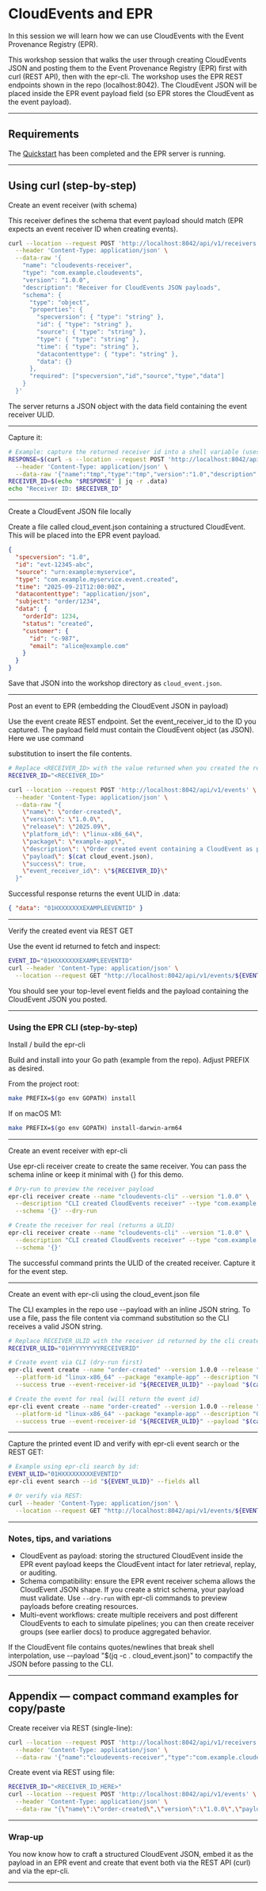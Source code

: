 # CloudEvents and EPR

In this session we will learn how we can use CloudEvents with the Event
Provenance Registry (EPR).

This workshop session that walks the user through creating CloudEvents JSON and
posting them to the Event Provenance Registry (EPR) first with curl (REST API),
then with the epr-cli. The workshop uses the EPR REST endpoints shown in the
repo (localhost:8042). The CloudEvent JSON will be placed inside the EPR event
payload field (so EPR stores the CloudEvent as the event payload).

---

## Requirements

The [Quickstart](../quickstart/README.md) has been completed and the EPR server
is running.

---

## Using curl (step-by-step)

Create an event receiver (with schema)

This receiver defines the schema that event payload should match (EPR expects an
event receiver ID when creating events).

```bash
curl --location --request POST 'http://localhost:8042/api/v1/receivers' \
  --header 'Content-Type: application/json' \
  --data-raw '{
    "name": "cloudevents-receiver",
    "type": "com.example.cloudevents",
    "version": "1.0.0",
    "description": "Receiver for CloudEvents JSON payloads",
    "schema": {
      "type": "object",
      "properties": {
        "specversion": { "type": "string" },
        "id": { "type": "string" },
        "source": { "type": "string" },
        "type": { "type": "string" },
        "time": { "type": "string" },
        "datacontenttype": { "type": "string" },
        "data": {}
      },
      "required": ["specversion","id","source","type","data"]
    }
  }'
```

The server returns a JSON object with the data field containing the event
receiver ULID.

---

Capture it:

```bash
# Example: capture the returned receiver id into a shell variable (uses jq)
RESPONSE=$(curl -s --location --request POST 'http://localhost:8042/api/v1/receivers' \
  --header 'Content-Type: application/json' \
  --data-raw '{"name":"tmp","type":"tmp","version":"1.0","description":"tmp","schema":{}}')
RECEIVER_ID=$(echo "$RESPONSE" | jq -r .data)
echo "Receiver ID: $RECEIVER_ID"
```

---

Create a CloudEvent JSON file locally

Create a file called cloud_event.json containing a structured CloudEvent. This
will be placed into the EPR event payload.

```json
{
  "specversion": "1.0",
  "id": "evt-12345-abc",
  "source": "urn:example:myservice",
  "type": "com.example.myservice.event.created",
  "time": "2025-09-21T12:00:00Z",
  "datacontenttype": "application/json",
  "subject": "order/1234",
  "data": {
    "orderId": 1234,
    "status": "created",
    "customer": {
      "id": "c-987",
      "email": "alice@example.com"
    }
  }
}
```

Save that JSON into the workshop directory as `cloud_event.json`.

---

Post an event to EPR (embedding the CloudEvent JSON in payload)

Use the event create REST endpoint. Set the event_receiver_id to the ID you
captured. The payload field must contain the CloudEvent object (as JSON). Here
we use command

substitution to insert the file contents.

```bash
# Replace <RECEIVER_ID> with the value returned when you created the receiver.
RECEIVER_ID="<RECEIVER_ID>"

curl --location --request POST 'http://localhost:8042/api/v1/events' \
  --header 'Content-Type: application/json' \
  --data-raw "{
    \"name\": \"order-created\",
    \"version\": \"1.0.0\",
    \"release\": \"2025.09\",
    \"platform_id\": \"linux-x86_64\",
    \"package\": \"example-app\",
    \"description\": \"Order created event containing a CloudEvent as payload\",
    \"payload\": $(cat cloud_event.json),
    \"success\": true,
    \"event_receiver_id\": \"${RECEIVER_ID}\"
  }"
```

Successful response returns the event ULID in .data:

```json
{ "data": "01HXXXXXXXEXAMPLEEVENTID" }
```

---

Verify the created event via REST GET

Use the event id returned to fetch and inspect:

```bash
EVENT_ID="01HXXXXXXXEXAMPLEEVENTID"
curl --header 'Content-Type: application/json' \
  --location --request GET "http://localhost:8042/api/v1/events/${EVENT_ID}" | jq .
```

You should see your top-level event fields and the payload containing the
CloudEvent JSON you posted.

---

### Using the EPR CLI (step-by-step)

Install / build the epr-cli

Build and install into your Go path (example from the repo). Adjust PREFIX as
desired.

From the project root:

```bash
make PREFIX=$(go env GOPATH) install
```

If on macOS M1:

```bash
make PREFIX=$(go env GOPATH) install-darwin-arm64
```

---

Create an event receiver with epr-cli

Use epr-cli receiver create to create the same receiver. You can pass the schema
inline or keep it minimal with {} for this demo.

```bash
# Dry-run to preview the receiver payload
epr-cli receiver create --name "cloudevents-cli" --version "1.0.0" \
  --description "CLI created CloudEvents receiver" --type "com.example.cloudevents" \
  --schema '{}' --dry-run
```

```bash
# Create the receiver for real (returns a ULID)
epr-cli receiver create --name "cloudevents-cli" --version "1.0.0" \
  --description "CLI created CloudEvents receiver" --type "com.example.cloudevents" \
  --schema '{}'
```

The successful command prints the ULID of the created receiver. Capture it for
the event step.

---

Create an event with epr-cli using the cloud_event.json file

The CLI examples in the repo use --payload with an inline JSON string. To use a
file, pass the file content via command substitution so the CLI receives a valid
JSON string.

```bash
# Replace RECEIVER_ULID with the receiver id returned by the cli create command.
RECEIVER_ULID="01HYYYYYYYYRECEIVERID"

# Create event via CLI (dry-run first)
epr-cli event create --name "order-created" --version 1.0.0 --release "2025.09" \
  --platform-id "linux-x86_64" --package "example-app" --description "Order created with CloudEvent payload" \
  --success true --event-receiver-id "${RECEIVER_ULID}" --payload "$(cat cloud_event.json)" --dry-run

# Create the event for real (will return the event id)
epr-cli event create --name "order-created" --version 1.0.0 --release "2025.09" \
  --platform-id "linux-x86_64" --package "example-app" --description "Order created with CloudEvent payload" \
  --success true --event-receiver-id "${RECEIVER_ULID}" --payload "$(cat cloud_event.json)"
```

---

Capture the printed event ID and verify with epr-cli event search or the REST
GET:

```bash
# Example using epr-cli search by id:
EVENT_ULID="01HXXXXXXXXXEVENTID"
epr-cli event search --id "${EVENT_ULID}" --fields all

# Or verify via REST:
curl --header 'Content-Type: application/json' \
  --location --request GET "http://localhost:8042/api/v1/events/${EVENT_ULID}" | jq .
```

---

### Notes, tips, and variations

- CloudEvent as payload: storing the structured CloudEvent inside the EPR event
  payload keeps the CloudEvent intact for later retrieval, replay, or auditing.
- Schema compatibility: ensure the EPR event receiver schema allows the
  CloudEvent JSON shape. If you create a strict schema, your payload must
  validate. Use `--dry-run` with epr-cli commands to preview payloads before
  creating resources.
- Multi-event workflows: create multiple receivers and post different
  CloudEvents to each to simulate pipelines; you can then create receiver groups
  (see earlier docs) to produce aggregated behavior.

If the CloudEvent file contains quotes/newlines that break shell interpolation,
use --payload "$(jq -c . cloud_event.json)" to compactify the JSON before
passing to the CLI.

---

## Appendix — compact command examples for copy/paste

Create receiver via REST (single-line):

```bash
curl --location --request POST 'http://localhost:8042/api/v1/receivers' \
  --header 'Content-Type: application/json' \
  --data-raw '{"name":"cloudevents-receiver","type":"com.example.cloudevents","version":"1.0.0","description":"CE receiver","schema":{}}' | jq .
```

Create event via REST using file:

```bash
RECEIVER_ID="<RECEIVER_ID_HERE>"
curl --location --request POST 'http://localhost:8042/api/v1/events' \
  --header 'Content-Type: application/json' \
  --data-raw "{\"name\":\"order-created\",\"version\":\"1.0.0\",\"payload\":$(jq -c . cloud_event.json),\"success\":true,\"event_receiver_id\":\"${RECEIVER_ID}\"}" | jq .
```

---

### Wrap-up

You now know how to craft a structured CloudEvent JSON, embed it as the payload
in an EPR event and create that event both via the REST API (curl) and via the
epr-cli.

---
